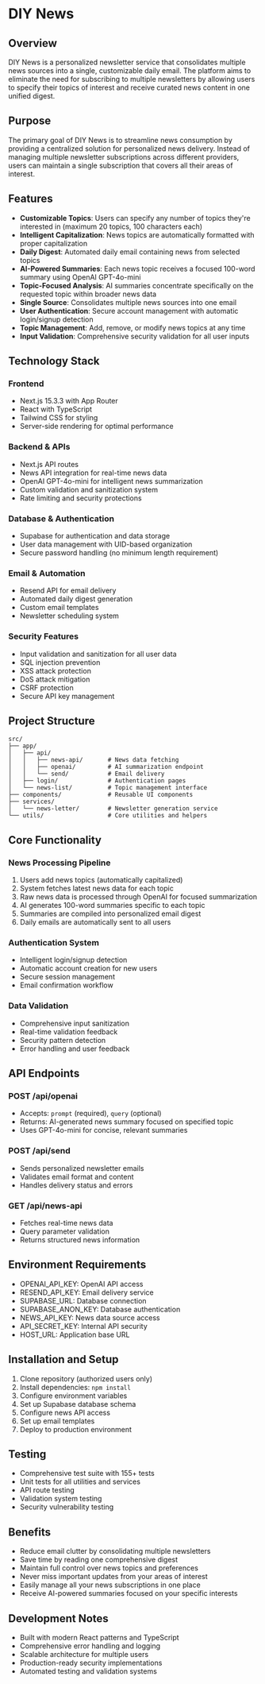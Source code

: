 # DIY News

## Overview
DIY News is a personalized newsletter service that consolidates multiple news sources into a single, customizable daily email. The platform aims to eliminate the need for subscribing to multiple newsletters by allowing users to specify their topics of interest and receive curated news content in one unified digest.

## Purpose
The primary goal of DIY News is to streamline news consumption by providing a centralized solution for personalized news delivery. Instead of managing multiple newsletter subscriptions across different providers, users can maintain a single subscription that covers all their areas of interest.

## Features
- **Customizable Topics**: Users can specify any number of topics they're interested in (maximum 20 topics, 100 characters each)
- **Intelligent Capitalization**: News topics are automatically formatted with proper capitalization
- **Daily Digest**: Automated daily email containing news from selected topics
- **AI-Powered Summaries**: Each news topic receives a focused 100-word summary using OpenAI GPT-4o-mini
- **Topic-Focused Analysis**: AI summaries concentrate specifically on the requested topic within broader news data
- **Single Source**: Consolidates multiple news sources into one email
- **User Authentication**: Secure account management with automatic login/signup detection
- **Topic Management**: Add, remove, or modify news topics at any time
- **Input Validation**: Comprehensive security validation for all user inputs

## Technology Stack

### Frontend
- Next.js 15.3.3 with App Router
- React with TypeScript
- Tailwind CSS for styling
- Server-side rendering for optimal performance

### Backend & APIs
- Next.js API routes
- News API integration for real-time news data
- OpenAI GPT-4o-mini for intelligent news summarization
- Custom validation and sanitization system
- Rate limiting and security protections

### Database & Authentication
- Supabase for authentication and data storage
- User data management with UID-based organization
- Secure password handling (no minimum length requirement)

### Email & Automation
- Resend API for email delivery
- Automated daily digest generation
- Custom email templates
- Newsletter scheduling system

### Security Features
- Input validation and sanitization for all user data
- SQL injection prevention
- XSS attack protection
- DoS attack mitigation
- CSRF protection
- Secure API key management

## Project Structure
```
src/
├── app/
│   ├── api/
│   │   ├── news-api/       # News data fetching
│   │   ├── openai/         # AI summarization endpoint
│   │   └── send/           # Email delivery
│   ├── login/              # Authentication pages
│   └── news-list/          # Topic management interface
├── components/             # Reusable UI components
├── services/
│   └── news-letter/        # Newsletter generation service
└── utils/                  # Core utilities and helpers
```

## Core Functionality

### News Processing Pipeline
1. Users add news topics (automatically capitalized)
2. System fetches latest news data for each topic
3. Raw news data is processed through OpenAI for focused summarization
4. AI generates 100-word summaries specific to each topic
5. Summaries are compiled into personalized email digest
6. Daily emails are automatically sent to all users

### Authentication System
- Intelligent login/signup detection
- Automatic account creation for new users
- Secure session management
- Email confirmation workflow

### Data Validation
- Comprehensive input sanitization
- Real-time validation feedback
- Security pattern detection
- Error handling and user feedback

## API Endpoints

### POST /api/openai
- Accepts: `prompt` (required), `query` (optional)
- Returns: AI-generated news summary focused on specified topic
- Uses GPT-4o-mini for concise, relevant summaries

### POST /api/send
- Sends personalized newsletter emails
- Validates email format and content
- Handles delivery status and errors

### GET /api/news-api
- Fetches real-time news data
- Query parameter validation
- Returns structured news information

## Environment Requirements
- OPENAI_API_KEY: OpenAI API access
- RESEND_API_KEY: Email delivery service
- SUPABASE_URL: Database connection
- SUPABASE_ANON_KEY: Database authentication
- NEWS_API_KEY: News data source access
- API_SECRET_KEY: Internal API security
- HOST_URL: Application base URL

## Installation and Setup
1. Clone repository (authorized users only)
2. Install dependencies: `npm install`
3. Configure environment variables
4. Set up Supabase database schema
5. Configure news API access
6. Set up email templates
7. Deploy to production environment

## Testing
- Comprehensive test suite with 155+ tests
- Unit tests for all utilities and services
- API route testing
- Validation system testing
- Security vulnerability testing

## Benefits
- Reduce email clutter by consolidating multiple newsletters
- Save time by reading one comprehensive digest
- Maintain full control over news topics and preferences
- Never miss important updates from your areas of interest
- Easily manage all your news subscriptions in one place
- Receive AI-powered summaries focused on your specific interests

## Development Notes
- Built with modern React patterns and TypeScript
- Comprehensive error handling and logging
- Scalable architecture for multiple users
- Production-ready security implementations
- Automated testing and validation systems